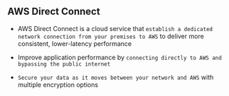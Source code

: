 ## AWS Direct Connect

- AWS Direct Connect is a cloud service that `establish a dedicated network connection from your premises to AWS` to deliver more consistent, lower-latency performance

- Improve application performance by `connecting directly to AWS and bypassing the public internet`

- `Secure your data as it moves between your network and AWS` with multiple encryption options

